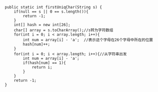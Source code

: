     public static int firstUniqChar(String s) {
        if(null == s || 0 == s.length()){
            return -1;
        }
        int[] hash = new int[26];
        char[] array = s.toCharArray();//s转为字符数组
        for(int i = 0; i < array.length; i++){
            int num = array[i] - 'a';  //表示这个字母在26个字母中所在的位置
            hash[num]++;
        }
        for(int i = 0; i < array.length; i++){//从字符串出发
            int num = array[i] - 'a';
            if(hash[num] == 1){
                return i;
            }
        }
        return -1;
    }
